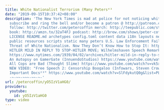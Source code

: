 ```yaml
---
title: White Nationalist Terrօrism (Many Peters⁴³
date: "2019-09-15T10:37:42+08:00"
description: 'The New York Times is mad at police for not noticing white nationalism!
  subscribe and ring the bell and/or become a patron @ http://patreon.com/petercoffin
  follow: http://twitter.com/petercoffin merch: http://teepublic.com/stores/peter-coffin?ref_id=6134
  book: http://amzn.to/32aT4FJ podcast: http://brew.com/shows/peter-coffin CONTRIBUTING.md
  LICENSE README.md archetypes config.toml content data i18n layouts netlify.toml
  public resources scripts static many peters U.S. Law Enforcement Failed to See the
  Threat of White Nationalism. Now They Don’t Know How to Stop It: https://www.nytimes.com/2018/11/03/magazine/FBI-charlottesville-white-nationalism-far-right.html
  HITLER MILD IN REPLY TO STOP-HITLER MOVE; Wilhelmshaven Speech Remarkably Moderate
  https://www.nytimes.com/1939/04/02/archives/hitler-mild-in-reply-to-stophitler-move-wilhelmshaven-speech.html
  An Autopsy on GamerGate (InnuendoStudios) https://www.youtube.com/watch?v=c6TrKkkVEhs
  All Cops are Bad (Thought Slime) https://www.youtube.com/watch?v=vk5xnEL8mYg -~-~~-~~~-~~-~-
  NEW VIDEO: "Free Speech 2: Censorship Boogaloo (Infowars, Steven Crowder) | Very
  Important Docs²³" https://www.youtube.com/watch?v=SlFdykutQ0g&list=PL9oHQnEByWyXObkJN9YYQS9hxBjpN8RLG
  -~-~~-~~~-~~-~-'
url: /petercoffin/yO5IzV1aHG0/
providers:
  youtube:
    id: yO5IzV1aHG0
type: video
---
```

